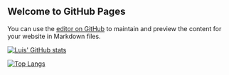 ## Welcome to GitHub Pages

You can use the [editor on GitHub](https://github.com/luigiquiros/Test1/edit/gh-pages/index.md) to maintain and preview the content for your website in Markdown files.



[![Luis' GitHub stats](https://github-readme-stats.vercel.app/api?username=luigiquiros)](https://github.com/luigiquiros/github-readme-stats)

[![Top Langs](https://github-readme-stats.vercel.app/api/top-langs/?username=luigiquiros)](https://github.com/luigiquiros/github-readme-stats)
